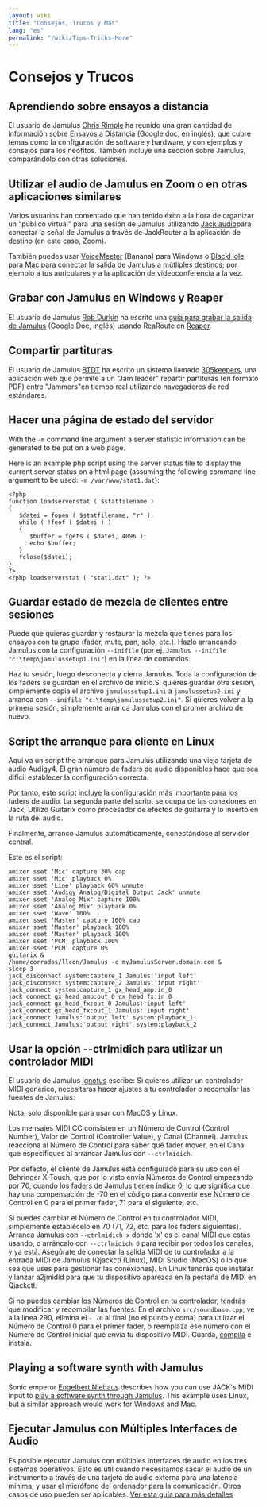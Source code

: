 ```yaml
---
layout: wiki
title: "Consejos, Trucos y Más"
lang: "es"
permalink: "/wiki/Tips-Tricks-More"
---
```


# <g1>Consejos y Trucos</g1>

## Aprendiendo sobre ensayos a distancia

El usuario de Jamulus [Chris Rimple](https://sourceforge.net/u/chrisrimple/profile/) ha reunido una gran cantidad de información sobre [Ensayos a Distancia](https://docs.google.com/document/d/1smcvsxdaaViPQvGMQHmah_6BQeqowhmGSFMHfnlY2FI/) (Google doc, en inglés), que cubre temas como la configuración de software y hardware, y con ejemplos y consejos para los neófitos. También incluye una sección sobre Jamulus, comparándolo con otras soluciones.



## Utilizar el audio de Jamulus en Zoom o en otras aplicaciones similares

Varios usuarios han comentado que han tenido éxito a la hora de organizar un "público virtual" para una sesión de Jamulus utilizando [Jack audio](https://jackaudio.org)para conectar la señal de Jamulus a través de JackRouter a la aplicación de destino (en este caso, Zoom).

También puedes usar [VoiceMeeter](https://www.vb-audio.com/Voicemeeter/banana.htm) (Banana) para Windows o [BlackHole](https://github.com/ExistentialAudio/BlackHole) para Mac para conectar la salida de Jamulus a mútliples destinos; por ejemplo a tus auriculares y a la aplicación de videoconferencia a la vez.


## Grabar con Jamulus en Windows y Reaper

El usuario de Jamulus [Rob Durkin](https://sourceforge.net/u/bentwrench/profile/) ha escrito una [guía para grabar la salida de Jamulus](https://docs.google.com/document/d/1tENfNKTWHasuTg33OdLLEo4-OOhWJolOo42ffSARxhY/edit) (Google Doc, inglés) usando ReaRoute en [Reaper](https://www.reaper.fm/).


## Compartir partituras

El usuario de Jamulus [BTDT](https://sourceforge.net/u/btdt/profile/) ha escrito un sistema llamado [305keepers](https://github.com/keepers305/Song-Sheet-Sharing-Web-Pages), una aplicación web que permite a un "Jam leader" repartir partituras (en formato PDF) entre "Jammers"en tiempo real utilizando navegadores de red estándares.

## Hacer una página de estado del servidor

With the `-m` command line argument a server statistic information can be generated to be put on a web page.

Here is an example php script using the server status file to display the current server status on a html page (assuming the following command line argument to be used: `-m /var/www/stat1.dat`):

~~~
<?php
function loadserverstat ( $statfilename )
{
   $datei = fopen ( $statfilename, "r" );
   while ( !feof ( $datei ) )
   {
	  $buffer = fgets ( $datei, 4096 );
	  echo $buffer;
   }
   fclose($datei);
}
?>
<?php loadserverstat ( "stat1.dat" ); ?>
~~~

## Guardar estado de mezcla de clientes entre sesiones

Puede que quieras guardar y restaurar la mezcla que tienes para los ensayos con tu grupo (fader, mute, pan, solo, etc.). Hazlo arrancando Jamulus con la configuración `--inifile` (por ej. `Jamulus --inifile "c:\temp\jamulussetup1.ini"`) en la línea de comandos.

Haz tu sesión, luego desconecta y cierra Jamulus. Toda la configuración de los faders se guardan en el archivo de inicio.Si quieres guardar otra sesión, simplemente copia el archivo `jamulussetup1.ini` a `jamulussetup2.ini` y arranca con `--inifile "c:\temp\jamulussetup2.ini"`. Si quieres volver a la primera sesión, simplemente arranca Jamulus con el promer archivo de nuevo.


## Script the arranque para cliente en Linux

Aquí va un script the arranque para Jamulus utilizando una vieja tarjeta de audio Audigy4. El gran número de faders de audio disponibles hace que sea difícil establecer la configuración correcta.

Por tanto, este script incluye la configuración más importante para los faders de audio. La segunda parte del script se ocupa de las conexiones en Jack, Utilizo Guitarix como procesador de efectos de guitarra y lo inserto en la ruta del audio.

Finalmente, arranco Jamulus automáticamente, conectándose al servidor central.

Este es el script:

~~~
amixer sset 'Mic' capture 30% cap
amixer sset 'Mic' playback 0%
amixer sset 'Line' playback 60% unmute
amixer sset 'Audigy Analog/Digital Output Jack' unmute
amixer sset 'Analog Mix' capture 100%
amixer sset 'Analog Mix' playback 0%
amixer sset 'Wave' 100%
amixer sset 'Master' capture 100% cap
amixer sset 'Master' playback 100%
amixer sset 'Master' playback 100%
amixer sset 'PCM' playback 100%
amixer sset 'PCM' capture 0%
guitarix &
/home/corrados/llcon/Jamulus -c myJamulusServer.domain.com &
sleep 3
jack_disconnect system:capture_1 Jamulus:'input left'
jack_disconnect system:capture_2 Jamulus:'input right'
jack_connect system:capture_1 gx_head_amp:in_0
jack_connect gx_head_amp:out_0 gx_head_fx:in_0
jack_connect gx_head_fx:out_0 Jamulus:'input left'
jack_connect gx_head_fx:out_1 Jamulus:'input right'
jack_connect Jamulus:'output left' system:playback_1
jack_connect Jamulus:'output right' system:playback_2
~~~



## Usar la opción --ctrlmidich para utilizar un controlador MIDI

El usuario de Jamulus [Ignotus](https://sourceforge.net/u/jammerman/profile/) escribe: Si quieres utilizar un controlador MIDI genérico, necesitarás hacer ajustes a tu controlador o recompilar las fuentes de Jamulus:

Nota: solo disponible para usar con MacOS y Linux.

Los mensajes MIDI CC consisten en un Número de Control (Control Number), Valor de Control (Controller Value), y Canal (Channel). Jamulus reacciona al Número de Control para saber qué fader mover, en el Canal que especifiques al arrancar Jamulus con `--ctrlmidich`.

Por defecto, el cliente de Jamulus está configurado para su uso con el Behringer X-Touch, que por lo visto envía Números de Control empezando por 70, cuando los faders de Jamulus tienen índice 0, lo que significa que hay una compensación de -70 en el código para convertir ese Número de Control en 0 para el primer fader, 71 para el siguiente, etc.

Si puedes cambiar el Número de Control en tu controlador MIDI, simplemente establécelo en 70 (71, 72, etc. para los faders siguientes). Arranca Jamulus con `--ctrlmidich x` donde 'x' es el canal MIDI que estás usando, o arráncalo con `--ctrlmidich 0` para recibir por todos los canales, y ya está. Asegúrate de conectar la salida MIDI de tu controlador a la entrada MIDI de Jamulus (Qjackctl (Linux), MIDI Studio (MacOS) o lo que sea que uses para gestionar las conexiones). En Linux tendrás que instalar y lanzar a2jmidid para que tu dispositivo aparezca en la pestaña de MIDI en Qjackctl.

Si no puedes cambiar los Números de Control en tu controlador, tendrás que modificar y recompilar las fuentes:
En el archivo `src/soundbase.cpp`, ve a la línea 290, elimina el `- 70` al final (no el punto y coma) para utilizar el Número de Control 0 para el primer fader, o reemplaza ese número con el Número de Control inicial que envía tu dispositivo MIDI. Guarda, [compila](Compiling) e instala.

## Playing a software synth with Jamulus

Sonic emperor [Engelbert Niehaus](https://github.com/niebert) describes how you can use JACK's MIDI input to [play a software synth through Jamulus](Software-Synth). This example uses Linux, but a similar approach would work for Windows and Mac.

## Ejecutar Jamulus con Múltiples Interfaces de Audio

Es posible ejecutar Jamulus con múltiples interfaces de audio en los tres sistemas operativos. Esto es útil cuando necesitamos sacar el audio de un instrumento a través de una tarjeta de audio externa para una latencia mínima, y usar el micrófono del ordenador para la comunicación. Otros casos de uso pueden ser aplicables. [Ver esta guía para más detalles](Running-Jamulus-with-Multiple-Audio-Interfaces)
